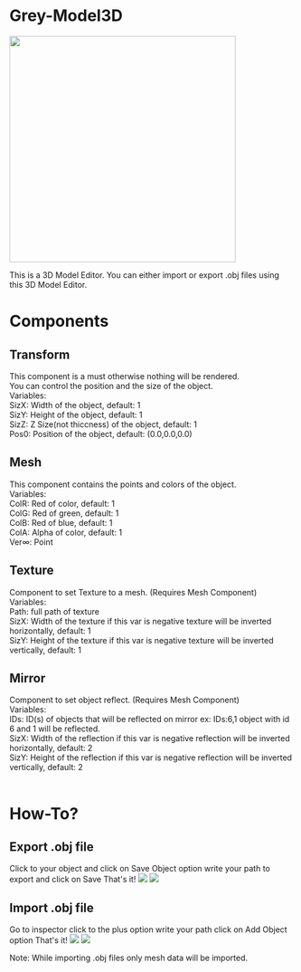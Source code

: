 # Grey-Model3D
<a href="https://www.youtube.com/watch?v=ULxS7v6Lmf8">
  <img src="https://img.youtube.com/vi/ULxS7v6Lmf8/hqdefault.jpg" width="400">
</a> 


This is a 3D Model Editor. You can either import or export .obj files using this 3D Model Editor.
<h1>Components</h1>
<h2>Transform</h2>
This component is a must otherwise nothing will be rendered.<br>
You can control the position and the size of the object.<br>
Variables:<br>
SizX: Width of the object, default: 1<br>
SizY: Height of the object, default: 1<br>
SizZ: Z Size(not thiccness) of the object, default: 1<br>
Pos0: Position of the object, default: (0.0,0.0,0.0)<br>
<h2>Mesh</h2>
This component contains the points and colors of the object.<br>
Variables:<br>
ColR: Red of color, default: 1<br>
ColG: Red of green, default: 1<br>
ColB: Red of blue, default: 1<br>
ColA: Alpha of color, default: 1<br>
Ver∞: Point<br>
<h2>Texture</h2>
Component to set Texture to a mesh. (Requires Mesh Component)<br>
Variables:<br>
Path: full path of texture<br>
SizX: Width of the texture if this var is negative texture will be inverted horizontally, default: 1<br>
SizY: Height of the texture if this var is negative texture will be inverted vertically, default: 1<br>
<h2>Mirror</h2>
Component to set object reflect. (Requires Mesh Component)<br>
Variables:<br>
IDs: ID(s) of objects that will be reflected on mirror ex: IDs:6,1 object with id 6 and 1 will be reflected.<br>
SizX: Width of the reflection if this var is negative reflection will be inverted horizontally, default: 2<br>
SizY: Height of the reflection if this var is negative reflection will be inverted vertically, default: 2<br>
<br>
<h1>How-To?</h1>
<h2>Export .obj file</h2>
Click to your object and click on Save Object option write your path to export and click on Save That's it!
<img src="https://cdn.discordapp.com/attachments/711524717743308821/935146135587266560/unknown.png">
<img src="https://cdn.discordapp.com/attachments/711524717743308821/935146238825865276/unknown.png">
<br>
<h2>Import .obj file</h2>
Go to inspector click to the plus option write your path click on Add Object option That's it!
<img src="https://cdn.discordapp.com/attachments/711524717743308821/935146401074147398/unknown.png">
<img src="https://cdn.discordapp.com/attachments/711524717743308821/935146447790301254/unknown.png">

Note: While importing .obj files only mesh data will be imported.
